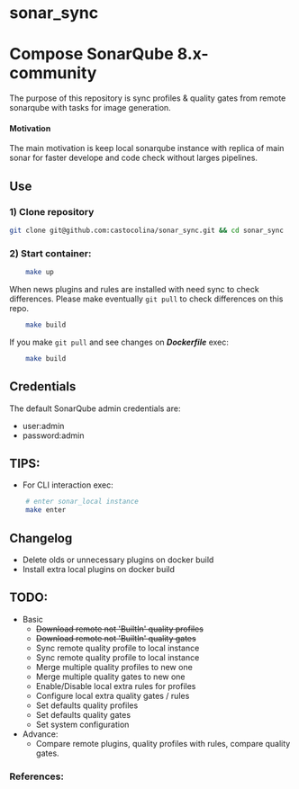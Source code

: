 # sonar_sync

# Compose SonarQube 8.x-community

The purpose of this repository is sync profiles & quality gates from remote sonarqube with tasks for image generation.

#### Motivation

The main motivation is keep local sonarqube instance with replica of main sonar for faster develope and code check without larges pipelines.

## Use

### 1) Clone repository

```bash
git clone git@github.com:castocolina/sonar_sync.git && cd sonar_sync
```

### 2) Start container:

```bash
    make up
```

When news plugins and rules are installed with need sync to check differences. Please make eventually `git pull` to check differences on this repo.

```bash
    make build
```

If you make `git pull` and see changes on _**Dockerfile**_ exec:

```bash
    make build
```

## Credentials

The default SonarQube admin credentials are:

- user:admin
- password:admin

## TIPS:

- For CLI interaction exec:

```bash
    # enter sonar_local instance
    make enter
```

## Changelog

- Delete olds or unnecessary plugins on docker build
- Install extra local plugins on docker build

## TODO:

- Basic
  - ~~Download remote not 'BuiltIn' quality profiles~~
  - ~~Download remote not 'BuiltIn' quality gates~~
  - Sync remote quality profile to local instance
  - Sync remote quality profile to local instance
  - Merge multiple quality profiles to new one
  - Merge multiple quality gates to new one
  - Enable/Disable local extra rules for profiles
  - Configure local extra quality gates / rules
  - Set defaults quality profiles
  - Set defaults quality gates
  - Set system configuration
- Advance:
  - Compare remote plugins, quality profiles with rules, compare quality gates.

### References:

